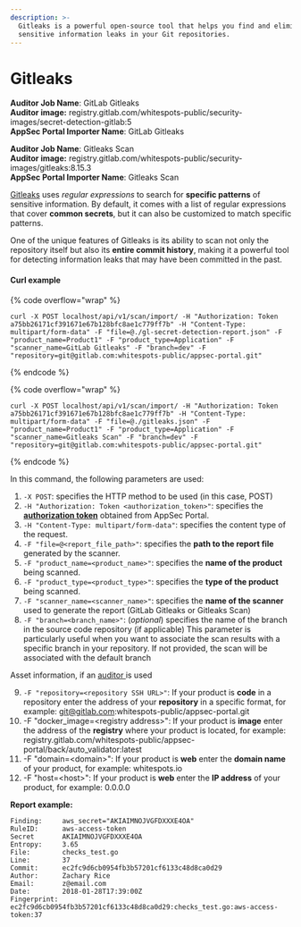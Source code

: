 ```yaml
---
description: >-
  Gitleaks is a powerful open-source tool that helps you find and eliminate
  sensitive information leaks in your Git repositories.
---
```


# Gitleaks

**Auditor Job Name**: GitLab Gitleaks\
**Auditor image:** registry.gitlab.com/whitespots-public/security-images/secret-detection-gitlab:5\
**AppSec Portal Importer Name**: GitLab Gitleaks

**Auditor Job Name**: Gitleaks Scan\
**Auditor image:** registry.gitlab.com/whitespots-public/security-images/gitleaks:8.15.3\
**AppSec Portal Importer Name**: Gitleaks Scan

[Gitleaks](https://github.com/gitleaks/gitleaks) uses _regular expressions_ to search for **specific patterns** of sensitive information. By default, it comes with a list of regular expressions that cover **common secrets**, but it can also be customized to match specific patterns.

One of the unique features of Gitleaks is its ability to scan not only the repository itself but also its **entire commit history**, making it a powerful tool for detecting information leaks that may have been committed in the past.

#### Curl example

{% code overflow="wrap" %}
```
curl -X POST localhost/api/v1/scan/import/ -H "Authorization: Token a75bb26171cf391671e67b128bfc8ae1c779ff7b" -H "Content-Type: multipart/form-data" -F "file=@./gl-secret-detection-report.json" -F "product_name=Product1" -F "product_type=Application" -F "scanner_name=GitLab Gitleaks" -F "branch=dev" -F "repository=git@gitlab.com:whitespots-public/appsec-portal.git"
```
{% endcode %}

{% code overflow="wrap" %}
```
curl -X POST localhost/api/v1/scan/import/ -H "Authorization: Token a75bb26171cf391671e67b128bfc8ae1c779ff7b" -H "Content-Type: multipart/form-data" -F "file=@./gitleaks.json" -F "product_name=Product1" -F "product_type=Application" -F "scanner_name=Gitleaks Scan" -F "branch=dev" -F "repository=git@gitlab.com:whitespots-public/appsec-portal.git"
```
{% endcode %}

In this command, the following parameters are used:

1. `-X POST`: specifies the HTTP method to be used (in this case, POST)
2. `-H "Authorization: Token <authorization_token>"`: specifies the [**authorization token**](../../importing-reports-from-scanners-to-appsec-portal/#authorization-token) obtained from AppSec Portal.
3. `-H "Content-Type: multipart/form-data"`: specifies the content type of the request.
4. `-F "file=@<report_file_path>"`: specifies the **path to the report file** generated by the scanner.
5. `-F "product_name=<product_name>"`: specifies the **name of the product** being scanned.
6. `-F "product_type=<product_type>"`: specifies the **type of the product** being scanned.
7. `-F "scanner_name=<scanner_name>"`: specifies the **name of the scanner** used to generate the report (GitLab Gitleaks or Gitleaks Scan)
8. `-F "branch=<branch_name>"`: (_optional_) specifies the name of the branch in the source code repository (if applicable) This parameter is particularly useful when you want to associate the scan results with a specific branch in your repository. If not provided, the scan will be associated with the default branch

Asset information, if an [auditor ](broken-reference)is used

9. `-F "repository=<repository SSH URL>"`: If your product is **code** in a repository enter the address of your **repository** in a specific format, for example: git@gitlab.com:whitespots-public/appsec-portal.git
10. &#x20;\-F "docker\_image=\<registry address>": If your product is **image** enter the address of the **registry** where your product is located, for example: registry.gitlab.com/whitespots-public/appsec-portal/back/auto\_validator:latest
11. \-F "domain=\<domain>": If your product is **web** enter the **domain name** of your product, for example: whitespots.io
12. \-F "host=\<host>": If your product is **web** enter the **IP address** of your product, for example: 0.0.0.0

**Report example:**

```
Finding:     aws_secret="AKIAIMNOJVGFDXXXE4OA"
RuleID:      aws-access-token
Secret       AKIAIMNOJVGFDXXXE4OA
Entropy:     3.65
File:        checks_test.go
Line:        37
Commit:      ec2fc9d6cb0954fb3b57201cf6133c48d8ca0d29
Author:      Zachary Rice
Email:       z@email.com
Date:        2018-01-28T17:39:00Z
Fingerprint: ec2fc9d6cb0954fb3b57201cf6133c48d8ca0d29:checks_test.go:aws-access-token:37
```
